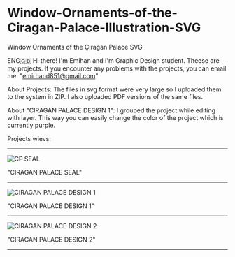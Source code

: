 # Window-Ornaments-of-the-Ciragan-Palace-Illustration-SVG
Window Ornaments of the Çırağan Palace SVG

ENG:gb:
Hi there!
I'm Emihan and I'm Graphic Design student. Theese are my projects. 
If you encounter any problems with the projects, you can email me. "emirhand851@gmail.com"

About Projects:
The files in svg format were very large so I uploaded them to the system in ZIP. I also uploaded PDF versions of the same files.

About "CIRAGAN PALACE DESIGN 1":
I grouped the project while editing with layer. This way you can easily change the color of the project which is currently purple.


Projects wievs:
*********************************
![CP SEAL](https://github.com/user-attachments/assets/21e2dc8c-5b91-43d6-a2c5-c57b1446060f)

"CIRAGAN PALACE SEAL"
*********************************
![CIRAGAN PALACE DESIGN 1](https://github.com/user-attachments/assets/fa6039ae-1daa-47c1-b092-745964abfcf8)

"CIRAGAN PALACE DESIGN 1"
*********************************
![CIRAGAN PALACE DESIGN 2](https://github.com/user-attachments/assets/b9ae5df7-baac-4fc1-be01-28b060ed2397)

"CIRAGAN PALACE DESIGN 2"
*********************************
